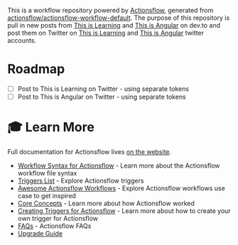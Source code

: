 This is a workflow repository powered by
[Actionsflow](https://github.com/actionsflow/actionsflow), generated from
[actionsflow/actionsflow-workflow-default](https://github.com/actionsflow/actionsflow-workflow-default).
The purpose of this repository is pull in new posts from [This is
Learning](https://dev.to/this-is-learning/) and [This is
Angular](https://dev.to/this-is-angular) on dev.to and post them on Twitter on
[This is Learning](https://twitter.com/Thisis_Learning) and [This is
Angular](https://twitter.com/Thisis_Angular) twitter accounts.

# Roadmap

- [ ] Post to This is Learning on Twitter - using separate tokens
- [ ] Post to This is Angular on Twitter - using separate tokens

# 🎓 Learn More

Full documentation for Actionsflow lives [on the website](https://actionsflow.github.io/docs/).

- [Workflow Syntax for Actionsflow](https://actionsflow.github.io/docs/workflow/) - Learn more about the Actionsflow workflow file syntax
- [Triggers List](https://actionsflow.github.io/docs/triggers/) - Explore Actionsflow triggers
- [Awesome Actionsflow Workflows](https://github.com/actionsflow/awesome-actionsflow) - Explore Actionsflow workflows use case to get inspired
- [Core Concepts](https://actionsflow.github.io/docs/concepts/) - Learn more about how Actionsflow worked
- [Creating Triggers for Actionsflow](https://actionsflow.github.io/docs/creating-triggers/) - Learn more about how to create your own trigger for Actionsflow
- [FAQs](https://actionsflow.github.io/docs/faqs/) - Actionsflow FAQs
- [Upgrade Guide](https://actionsflow.github.io/docs/upgrade/)
